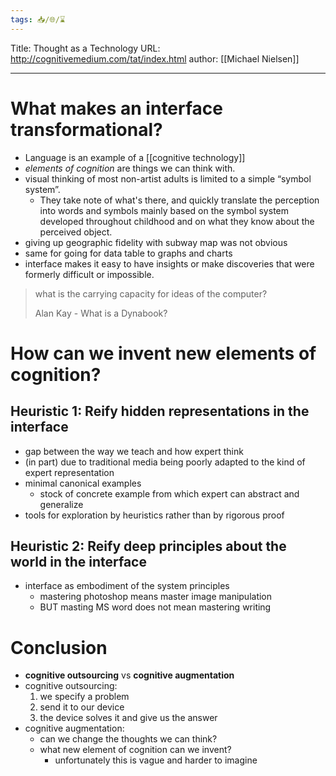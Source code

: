 ```yaml
---
tags: 📥️/🌐/⌛
---
```


Title: Thought as a Technology
URL:  http://cognitivemedium.com/tat/index.html
author: [[Michael Nielsen]]

---


# What makes an interface transformational?
- Language is an example of a [[cognitive technology]]
- *elements of cognition* are things we can think with.
- visual thinking of most non-artist adults is limited to a simple “symbol system”.
	- They take note of what's there, and quickly translate the perception into words and symbols mainly based on the symbol system developed throughout childhood and on what they know about the perceived object.
- giving up geographic fidelity with subway map was not obvious
- same for going for data table to graphs and charts
- interface makes it easy to have insights or make discoveries that were formerly difficult or impossible.

> what is the carrying capacity for ideas of the computer?
> <div class=signature> Alan Kay - What is a Dynabook? </div>


# How can we invent new elements of cognition?

## Heuristic 1: Reify hidden representations in the interface
- gap between the way we teach and how expert think
- (in part) due to traditional media being poorly adapted to the kind of expert representation
- minimal canonical examples
	- stock of concrete example from which expert can abstract and generalize
- tools for exploration by heuristics rather than by rigorous proof

## Heuristic 2: Reify deep principles about the world in the interface
- interface as embodiment of the system principles
	- mastering photoshop means master image manipulation
	- BUT masting MS word does not mean mastering writing


# Conclusion
- **cognitive outsourcing** vs **cognitive augmentation**
- cognitive outsourcing:
	1. we specify a problem
	2. send it to our device 
	3. the device solves it and give us the answer
- cognitive augmentation:
	- can we change the thoughts we can think?
	- what new element of cognition can we invent?
		- unfortunately this is vague and harder to imagine
